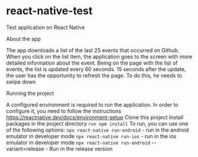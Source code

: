 # react-native-test
Test application on React Native

About the app 

The app downloads a list of the last 25 events that occurred on Github.
When you click on the list item, the application goes to the screen with more detailed information about the event.
Being on the page with the list of events, the list is updated every 60 seconds. 15 seconds after the update, the user has the opportunity to refresh the page. To do this, he needs to swipe down

Running the project

A configured environment is required to run the application. In order to configure it, you need to follow the instructions https://reactnative.dev/docs/environment-setup
Clone this project
Install packages in the project directory  `run npm install`
To run, you can use one of the following options:
`npx react-native run-android` - run in the android emulator in developer mode
`npx react-native run-ios` - run in the ios emulator in developer mode
`npx react-native run-android` --variant=release - Run in the release version
